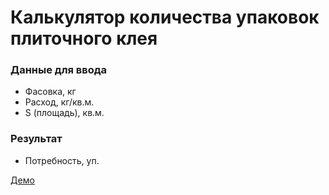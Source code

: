 # Калькулятор количества упаковок плиточного клея

### Данные для ввода
* Фасовка, кг
* Расход, кг/кв.м.
* S (площадь), кв.м.

### Результат
* Потребность, уп.

[Демо](https://pantera-digital.github.io/js-calculators/building/calcTileGlue/)
